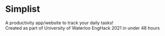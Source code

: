 # Simplist
A productivity app/website to track your daily tasks!  
Created as part of University of Waterloo EngHack 2021 in under 48 hours
